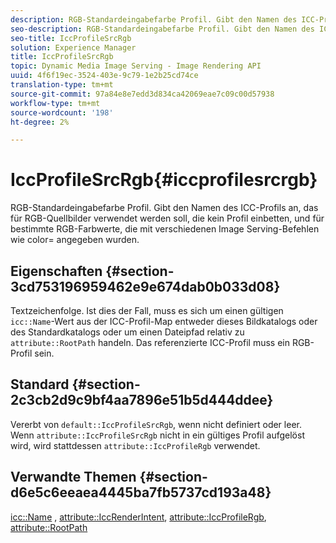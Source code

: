 ```yaml
---
description: RGB-Standardeingabefarbe Profil. Gibt den Namen des ICC-Profils an, das für RGB-Quellbilder verwendet werden soll, die kein Profil einbetten, und für bestimmte RGB-Farbwerte, die mit verschiedenen Image Serving-Befehlen wie color= angegeben wurden.
seo-description: RGB-Standardeingabefarbe Profil. Gibt den Namen des ICC-Profils an, das für RGB-Quellbilder verwendet werden soll, die kein Profil einbetten, und für bestimmte RGB-Farbwerte, die mit verschiedenen Image Serving-Befehlen wie color= angegeben wurden.
seo-title: IccProfileSrcRgb
solution: Experience Manager
title: IccProfileSrcRgb
topic: Dynamic Media Image Serving - Image Rendering API
uuid: 4f6f19ec-3524-403e-9c79-1e2b25cd74ce
translation-type: tm+mt
source-git-commit: 97a84e8e7edd3d834ca42069eae7c09c00d57938
workflow-type: tm+mt
source-wordcount: '198'
ht-degree: 2%

---
```



# IccProfileSrcRgb{#iccprofilesrcrgb}

RGB-Standardeingabefarbe Profil. Gibt den Namen des ICC-Profils an, das für RGB-Quellbilder verwendet werden soll, die kein Profil einbetten, und für bestimmte RGB-Farbwerte, die mit verschiedenen Image Serving-Befehlen wie color= angegeben wurden.

## Eigenschaften {#section-3cd753196959462e9e674dab0b033d08}

Textzeichenfolge. Ist dies der Fall, muss es sich um einen gültigen `icc::Name`-Wert aus der ICC-Profil-Map entweder dieses Bildkatalogs oder des Standardkatalogs oder um einen Dateipfad relativ zu `attribute::RootPath` handeln. Das referenzierte ICC-Profil muss ein RGB-Profil sein.

## Standard {#section-2c3cb2d9c9bf4aa7896e51b5d444ddee}

Vererbt von `default::IccProfileSrcRgb`, wenn nicht definiert oder leer. Wenn `attribute::IccProfileSrcRgb` nicht in ein gültiges Profil aufgelöst wird, wird stattdessen `attribute::IccProfileRgb` verwendet.

## Verwandte Themen {#section-d6e5c6eeaea4445ba7fb5737cd193a48}

[icc::Name](../../../../../is-api/image-catalog/image-serving-api-ref/c-image-catalog-reference/c-icc-profile-map-reference/r-name-icc.md#reference-9e7d3c8e35434981a3dfac66b8946cbe) ,  [attribute::IccRenderIntent](../../../../../is-api/image-catalog/image-serving-api-ref/c-image-catalog-reference/c-attributes-reference/r-iccrenderintent.md#reference-012f207f28bd4406a5368d23ed95a51f),  [attribute::IccProfileRgb](../../../../../is-api/image-catalog/image-serving-api-ref/c-image-catalog-reference/c-attributes-reference/r-iccprofilergb.md#reference-3479e7daac54404f84b06b98ca07b9df),  [attribute::RootPath](../../../../../is-api/image-catalog/image-serving-api-ref/c-image-catalog-reference/c-attributes-reference/r-rootpath.md#reference-17d57e5967be403b8408fa7214017494)
